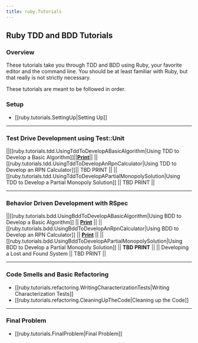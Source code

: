 ```yaml
---
title: ruby.Tutorials
---
```

## Ruby TDD and BDD Tutorials

### Overview
These tutorials take you through TDD and BDD using Ruby, your favorite editor and the command line. You should be at least familiar with Ruby, but that really is not strictly necessary.

These tutorials are meant to be followed in order.

### Setup
* [[ruby.tutorials.SettingUp|Setting Up]]

----

### Test Drive Development using Test::Unit
||[[ruby.tutorials.tdd.UsingTddToDevelopABasicAlgorithm|Using TDD to Develop a Basic Algorithm]]||**[Print](http://schuchert.wikispaces.com/ruby.tutorials.tdd.UsingTddToDevelopABasicAlgorithm?f=print)**||
||[[ruby.tutorials.tdd.UsingTddToDevelopAnRpnCalculator|Using TDD to Develop an RPN Calculator]]|| TBD PRINT ||
||[[ruby.tutorials.tdd.UsingTddToDevelopAPartialMonopolySolution|Using TDD to Develop a Partial Monopoly Solution]] || TBD PRINT ||

----

### Behavior Driven Development with RSpec
||[[ruby.tutorials.bdd.UsingBddToDevelopABasicAlgorithm|Using BDD to Develop a Basic Algorithm]] || **[Print](http://schuchert.wikispaces.com/ruby.tutorials.bdd.UsingBddToDevelopABasicAlgorithm?f=print)** ||
||[[ruby.tutorials.bdd.UsingBddToDevelopAnRpnCalculator|Using BDD to Develop an RPN Calculator]]  || **[Print](http://schuchert.wikispaces.com/ruby.tutorials.bdd.UsingBddToDevelopAnRpnCalculator?f=print)** ||
||[[ruby.tutorials.bdd.UsingBddToDevelopAPartialMonopolySolution|Using BDD to Develop a Partial Monopoly Solution]] || **TBD PRINT** ||
|| Developing a Lost and Found System || TBD PRINT ||

----

### Code Smells and Basic Refactoring
* [[ruby.tutorials.refactoring.WritingCharacterizationTests|Writing Characterization Tests]]
* [[ruby.tutorials.refactoring.CleaningUpTheCode|Cleaning up the Code]]

----

### Final Problem
* [[ruby.tutorials.FinalProblem|Final Problem]]


